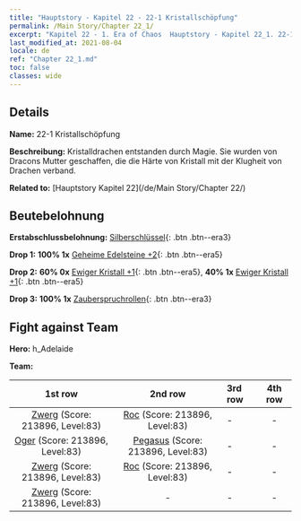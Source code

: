 ```yaml
---
title: "Hauptstory - Kapitel 22 - 22-1 Kristallschöpfung"
permalink: /Main Story/Chapter 22_1/
excerpt: "Kapitel 22 - 1. Era of Chaos  Hauptstory - Kapitel 22_1. 22-1 Kristallschöpfung"
last_modified_at: 2021-08-04
locale: de
ref: "Chapter 22_1.md"
toc: false
classes: wide
---
```


## Details

 **Name:** 22-1 Kristallschöpfung

 **Beschreibung:** Kristalldrachen entstanden durch Magie. Sie wurden von Dracons Mutter geschaffen, die die Härte von Kristall mit der Klugheit von Drachen verband.

 **Related to:** [Hauptstory Kapitel 22](/de/Main Story/Chapter 22/)

## Beutebelohnung

 **Erstabschlussbelohnung:** [Silberschlüssel](/ItemsDE/con_693/){: .btn .btn--era3}

 **Drop 1:** **100% 1x** [Geheime Edelsteine +2](/ItemsDE/mat_79/){: .btn .btn--era5}

 **Drop 2:** **60% 0x** [Ewiger Kristall +1](/ItemsDE/mat_73/){: .btn .btn--era5}, **40% 1x** [Ewiger Kristall +1](/ItemsDE/mat_73/){: .btn .btn--era5}

 **Drop 3:** **100% 1x** [Zauberspruchrollen](/ItemsDE/con_694/){: .btn .btn--era3}


## Fight against Team
 **Hero:** h_Adelaide

 **Team:**


  | 1st row | 2nd row | 3rd row | 4th row |
  |:----:|:----:|:----|:----:|
  | [Zwerg](/de/units/Dwarf/) (Score: 213896, Level:83)  | [Roc](/de/units/Roc/) (Score: 213896, Level:83)  | - | - |
  | [Oger](/de/units/Ogre/) (Score: 213896, Level:83)  | [Pegasus](/de/units/Pegasus/) (Score: 213896, Level:83)  | - | - |
  | [Zwerg](/de/units/Dwarf/) (Score: 213896, Level:83)  | [Roc](/de/units/Roc/) (Score: 213896, Level:83)  | - | - |
  | [Zwerg](/de/units/Dwarf/) (Score: 213896, Level:83)  | - | - | - |


